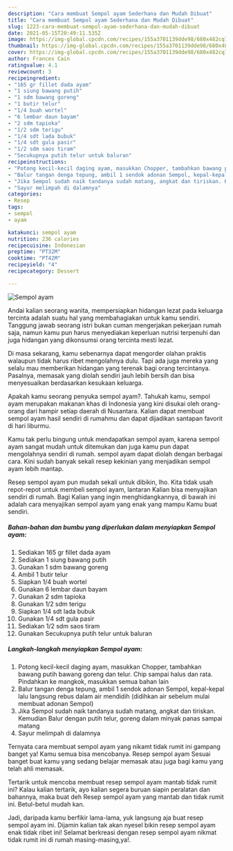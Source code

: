```yaml
---
description: "Cara membuat Sempol ayam Sederhana dan Mudah Dibuat"
title: "Cara membuat Sempol ayam Sederhana dan Mudah Dibuat"
slug: 1223-cara-membuat-sempol-ayam-sederhana-dan-mudah-dibuat
date: 2021-05-15T20:49:11.535Z
image: https://img-global.cpcdn.com/recipes/155a3701139dde98/680x482cq70/sempol-ayam-foto-resep-utama.jpg
thumbnail: https://img-global.cpcdn.com/recipes/155a3701139dde98/680x482cq70/sempol-ayam-foto-resep-utama.jpg
cover: https://img-global.cpcdn.com/recipes/155a3701139dde98/680x482cq70/sempol-ayam-foto-resep-utama.jpg
author: Frances Cain
ratingvalue: 4.1
reviewcount: 3
recipeingredient:
- "165 gr fillet dada ayam"
- "1 siung bawang putih"
- "1 sdm bawang goreng"
- "1 butir telur"
- "1/4 buah wortel"
- "6 lembar daun bayam"
- "2 sdm tapioka"
- "1/2 sdm terigu"
- "1/4 sdt lada bubuk"
- "1/4 sdt gula pasir"
- "1/2 sdm saos tiram"
- "Secukupnya putih telur untuk baluran"
recipeinstructions:
- "Potong kecil-kecil daging ayam, masukkan Chopper, tambahkan bawang putih bawang goreng dan telur. Chip sampai halus dan rata. Pindahkan ke mangkok, masukkan semua bahan lain"
- "Balur tangan denga tepung, ambil 1 sendok adonan Sempol, kepal-kepal lalu langsung rebus dalam air mendidih (didihkan air sebelum mulai membuat adonan Sempol)"
- "Jika Sempol sudah naik tandanya sudah matang, angkat dan tiriskan. Kemudian Balur dengan putih telur, goreng dalam minyak panas sampai matang"
- "Sayur melimpah di dalamnya"
categories:
- Resep
tags:
- sempol
- ayam

katakunci: sempol ayam 
nutrition: 236 calories
recipecuisine: Indonesian
preptime: "PT32M"
cooktime: "PT42M"
recipeyield: "4"
recipecategory: Dessert

---
```



![Sempol ayam](https://img-global.cpcdn.com/recipes/155a3701139dde98/680x482cq70/sempol-ayam-foto-resep-utama.jpg)

Andai kalian seorang wanita, mempersiapkan hidangan lezat pada keluarga tercinta adalah suatu hal yang membahagiakan untuk kamu sendiri. Tanggung jawab seorang istri bukan cuman mengerjakan pekerjaan rumah saja, namun kamu pun harus menyediakan keperluan nutrisi terpenuhi dan juga hidangan yang dikonsumsi orang tercinta mesti lezat.

Di masa  sekarang, kamu sebenarnya dapat mengorder olahan praktis walaupun tidak harus ribet mengolahnya dulu. Tapi ada juga mereka yang selalu mau memberikan hidangan yang terenak bagi orang tercintanya. Pasalnya, memasak yang diolah sendiri jauh lebih bersih dan bisa menyesuaikan berdasarkan kesukaan keluarga. 



Apakah kamu seorang penyuka sempol ayam?. Tahukah kamu, sempol ayam merupakan makanan khas di Indonesia yang kini disukai oleh orang-orang dari hampir setiap daerah di Nusantara. Kalian dapat membuat sempol ayam hasil sendiri di rumahmu dan dapat dijadikan santapan favorit di hari liburmu.

Kamu tak perlu bingung untuk mendapatkan sempol ayam, karena sempol ayam sangat mudah untuk ditemukan dan juga kamu pun dapat mengolahnya sendiri di rumah. sempol ayam dapat diolah dengan berbagai cara. Kini sudah banyak sekali resep kekinian yang menjadikan sempol ayam lebih mantap.

Resep sempol ayam pun mudah sekali untuk dibikin, lho. Kita tidak usah repot-repot untuk membeli sempol ayam, lantaran Kalian bisa menyajikan sendiri di rumah. Bagi Kalian yang ingin menghidangkannya, di bawah ini adalah cara menyajikan sempol ayam yang enak yang mampu Kamu buat sendiri.

<!--inarticleads1-->

##### Bahan-bahan dan bumbu yang diperlukan dalam menyiapkan Sempol ayam:

1. Sediakan 165 gr fillet dada ayam
1. Sediakan 1 siung bawang putih
1. Gunakan 1 sdm bawang goreng
1. Ambil 1 butir telur
1. Siapkan 1/4 buah wortel
1. Gunakan 6 lembar daun bayam
1. Gunakan 2 sdm tapioka
1. Gunakan 1/2 sdm terigu
1. Siapkan 1/4 sdt lada bubuk
1. Gunakan 1/4 sdt gula pasir
1. Sediakan 1/2 sdm saos tiram
1. Gunakan Secukupnya putih telur untuk baluran




<!--inarticleads2-->

##### Langkah-langkah menyiapkan Sempol ayam:

1. Potong kecil-kecil daging ayam, masukkan Chopper, tambahkan bawang putih bawang goreng dan telur. Chip sampai halus dan rata. Pindahkan ke mangkok, masukkan semua bahan lain
1. Balur tangan denga tepung, ambil 1 sendok adonan Sempol, kepal-kepal lalu langsung rebus dalam air mendidih (didihkan air sebelum mulai membuat adonan Sempol)
1. Jika Sempol sudah naik tandanya sudah matang, angkat dan tiriskan. Kemudian Balur dengan putih telur, goreng dalam minyak panas sampai matang
1. Sayur melimpah di dalamnya




Ternyata cara membuat sempol ayam yang nikamt tidak rumit ini gampang banget ya! Kamu semua bisa mencobanya. Resep sempol ayam Sesuai banget buat kamu yang sedang belajar memasak atau juga bagi kamu yang telah ahli memasak.

Tertarik untuk mencoba membuat resep sempol ayam mantab tidak rumit ini? Kalau kalian tertarik, ayo kalian segera buruan siapin peralatan dan bahannya, maka buat deh Resep sempol ayam yang mantab dan tidak rumit ini. Betul-betul mudah kan. 

Jadi, daripada kamu berfikir lama-lama, yuk langsung aja buat resep sempol ayam ini. Dijamin kalian tak akan nyesel bikin resep sempol ayam enak tidak ribet ini! Selamat berkreasi dengan resep sempol ayam nikmat tidak rumit ini di rumah masing-masing,ya!.

